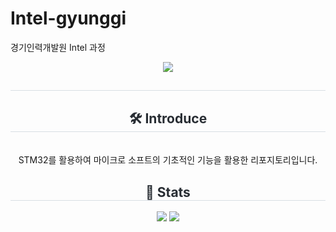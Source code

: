 # Intel-gyunggi
경기인력개발원 Intel 과정
<div align= "center">
    <img src="https://capsule-render.vercel.app/api?type=waving&color=gradient&height=180&text=Hello%20MW's%20git&animation=scaleIn&fontColor=ffffff&fontSize=60" />
    </div>
    <div align= "center"> 
    <h2 style="border-bottom: 1px solid #d8dee4; color: #282d33;">  </h2>  
    <div style="font-weight: 700; font-size: 15px; text-align: center; color: #282d33;">  </div> 
    </div>
    <div align= "center">
    <h2 style="border-bottom: 1px solid #d8dee4; color: #282d33;"> 🛠️ Introduce </h2> <br> 
    <div style="margin: 0 auto; text-align: center;" align= "center"> 
        STM32를 활용하여 마이크로 소프트의 기초적인 기능을 활용한 리포지토리입니다.
          </div>
    </div>
    <div align= "center"> 
    <h2 style="border-bottom: 1px solid #d8dee4; color: #282d33;"> 🏅 Stats </h2> <div align= "center"> <img src="https://github-readme-stats.vercel.app/api?username=lmw7060&custom_title=lmw7060's Github Stat&bg_color=180,000000,&title_color=000000&text_color=000000"
        /> <img src="https://github-readme-stats.vercel.app/api/top-langs/?username=lmw7060&layout=compact&bg_color=180,000000,&title_color=000000&text_color=000000"
          /> </div> 
    </div>
    
